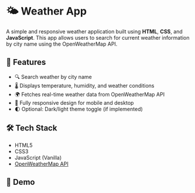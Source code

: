 # 🌤️ Weather App

A simple and responsive weather application built using **HTML**, **CSS**, and **JavaScript**. This app allows users to search for current weather information by city name using the OpenWeatherMap API.

## 🚀 Features

- 🔍 Search weather by city name
- 🌡️ Displays temperature, humidity, and weather conditions
- 🌍 Fetches real-time weather data from OpenWeatherMap API
- 📱 Fully responsive design for mobile and desktop
- 🌓 Optional: Dark/light theme toggle (if implemented)

## 🛠️ Tech Stack

- HTML5
- CSS3
- JavaScript (Vanilla)
- [OpenWeatherMap API](https://openweathermap.org/api)

## 📸 Demo

